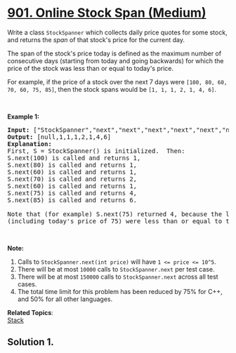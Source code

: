 # [901. Online Stock Span (Medium)](https://leetcode.com/problems/online-stock-span/)

<p>Write a class <code>StockSpanner</code> which collects daily price quotes for some stock, and returns the <em>span</em>&nbsp;of that stock's price for the current day.</p>

<p>The span of the stock's price today&nbsp;is defined as the maximum number of consecutive days (starting from today and going backwards)&nbsp;for which the price of the stock was less than or equal to today's price.</p>

<p>For example, if the price of a stock over the next 7 days were <code>[100, 80, 60, 70, 60, 75, 85]</code>, then the stock spans would be <code>[1, 1, 1, 2, 1, 4, 6]</code>.</p>

<p>&nbsp;</p>

<div>
<p><strong>Example 1:</strong></p>

<pre><strong>Input: </strong><span id="example-input-1-1">["StockSpanner","next","next","next","next","next","next","next"]</span>, <span id="example-input-1-2">[[],[100],[80],[60],[70],[60],[75],[85]]</span>
<strong>Output: </strong><span id="example-output-1">[null,1,1,1,2,1,4,6]</span>
<strong>Explanation: </strong>
First, S = StockSpanner() is initialized.  Then:
S.next(100) is called and returns 1,
S.next(80) is called and returns 1,
S.next(60) is called and returns 1,
S.next(70) is called and returns 2,
S.next(60) is called and returns 1,
S.next(75) is called and returns 4,
S.next(85) is called and returns 6.

Note that (for example) S.next(75) returned 4, because the last 4 prices
(including today's price of 75) were less than or equal to today's price.
</pre>

<p>&nbsp;</p>

<p><strong>Note:</strong></p>

<ol>
	<li>Calls to <code>StockSpanner.next(int price)</code> will have <code>1 &lt;= price &lt;= 10^5</code>.</li>
	<li>There will be at most <code>10000</code> calls to <code>StockSpanner.next</code>&nbsp;per test case.</li>
	<li>There will be at most <code>150000</code> calls to <code>StockSpanner.next</code> across all test cases.</li>
	<li>The total&nbsp;time limit for this problem has been reduced by 75% for&nbsp;C++, and 50% for all other languages.</li>
</ol>
</div>

**Related Topics**:  
[Stack](https://leetcode.com/tag/stack/)

## Solution 1.

```cpp

```
